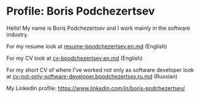 # Profile: Boris Podchezertsev

Hello!
My name is Boris Podchezertsev and I work mainly in the software industry.

For my resume look at [resume-bpodchezertsev.en.md](resume-bpodchezertsev.en.md) (English) 

For my CV look at [cv-bpodchezertsev.en.md](cv-bpodchezertsev.en.md) (English)

For my short CV of where I've worked not only as software developer look at [cv-not-only-software-developer.bpodchezertsev.ru.md](cv-not-only-software-developer.bpodchezertsev.ru.md) (Russian)

My LinkedIn profile: https://www.linkedin.com/in/boris-podchezertsev/

